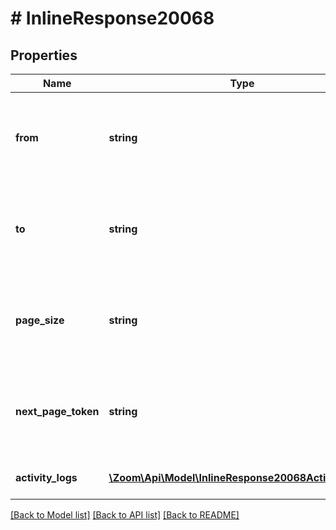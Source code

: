 # # InlineResponse20068

## Properties

Name | Type | Description | Notes
------------ | ------------- | ------------- | -------------
**from** | **string** | Start date from which you want the activity logs report to be generated. | [optional] 
**to** | **string** | End date until which you want the activity logs report to be generated | [optional] 
**page_size** | **string** | The number of records returned within a single API call. | [optional] 
**next_page_token** | **string** | Next page token is used to paginate through large result sets. | [optional] 
**activity_logs** | [**\Zoom\Api\Model\InlineResponse20068ActivityLogs[]**](InlineResponse20068ActivityLogs.md) | Array of activity logs. | [optional] 

[[Back to Model list]](../../README.md#documentation-for-models) [[Back to API list]](../../README.md#documentation-for-api-endpoints) [[Back to README]](../../README.md)


